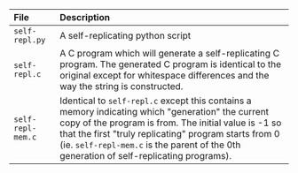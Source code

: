 
| File           | Description |
|:-------------- |:---------------------------------------------------------- |
| `self-repl.py`   | A self-replicating python script |
| `self-repl.c`    | A C program which will generate a self-replicating C program. The generated C program is identical to the original except for whitespace differences and the way the string is constructed.
| `self-repl-mem.c` | Identical to `self-repl.c` except this contains a memory indicating which "generation" the current copy of the program is from. The initial value is -1 so that the first "truly replicating" program starts from 0 (ie. `self-repl-mem.c` is the parent of the 0th generation of self-replicating programs).
